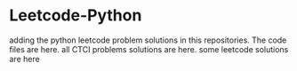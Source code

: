 # Leetcode-Python
adding the python leetcode problem solutions in this repositories. 
The code files are here.
all CTCI problems solutions are here.
some leetcode solutions are here

















































































































































































































































































































































































































































































































































































































































































































































